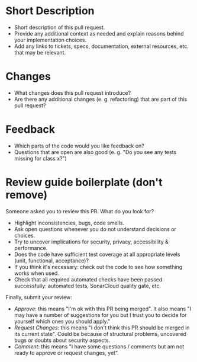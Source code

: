 # Short Description
- Short description of this pull request.
- Provide any additional context as needed and explain reasons behind your implementation choices.
- Add any links to tickets, specs, documentation, external resources, etc. that may be relevant.

# Changes
- What changes does this pull request introduce?
- Are there any additional changes (e. g. refactoring) that are part of this pull request?

# Feedback
- Which parts of the code would you like feedback on?
- Questions that are open are also good (e. g. "Do you see any tests missing for class x?")

# Review guide boilerplate (don't remove)
Someone asked you to review this PR. What do you look for?

- Highlight inconsistencies, bugs, code smells.
- Ask open questions whenever you do not understand decisions or choices.
- Try to uncover implications for security, privacy, accessibility & performance.
- Does the code have sufficient test coverage at all appropriate levels (unit, functional, acceptance)?
- If you think it's necessary: check out the code to see how something works when used.
- Check that all required automated checks have been passed successfully: automated tests, SonarCloud quality gate, etc.

Finally, submit your review:
- *Approve*: this means "I'm ok with this PR being merged". It also means "I may have a number of suggestions for you but I trust you to decide for yourself which ones you should apply."
- *Request Changes*: this means "I don't think this PR should be merged in its current state". Could be because of structural problems, uncovered bugs or doubts about security aspects.
- *Comment*: this means "I have some questions / comments but am not ready to approve or request changes, yet".
